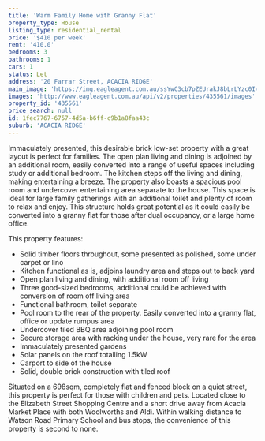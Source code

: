 ```yaml
---
title: 'Warm Family Home with Granny Flat'
property_type: House
listing_type: residential_rental
price: '$410 per week'
rent: '410.0'
bedrooms: 3
bathrooms: 1
cars: 1
status: Let
address: '20 Farrar Street, ACACIA RIDGE'
main_image: 'https://img.eagleagent.com.au/ssYwC3cb7pZEUrakJ8bLrLYzc0I=/1280x854/smart/https://s3-us-west-2.amazonaws.com/eagleagent-orig/images/6825621/425628638-image-M.jpg'
images: 'http://www.eagleagent.com.au/api/v2/properties/435561/images'
property_id: '435561'
price_search: null
id: 1fec7767-6757-4d5a-b6ff-c9b1a8faa43c
suburb: 'ACACIA RIDGE'
---
```

Immaculately presented, this desirable brick low-set property with a great layout is perfect for families. The open plan living and dining is adjoined by an additional room, easily converted into a range of useful spaces including study or additional bedroom. The kitchen steps off the living and dining, making entertaining a breeze. The property also boasts a spacious pool room and undercover entertaining area separate to the house. This space is ideal for large family gatherings with an additional toilet and plenty of room to relax and enjoy. This structure holds great potential as it could easily be converted into a granny flat for those after dual occupancy, or a large home office.

This property features:

*  Solid timber floors throughout, some presented as polished, some under carpet or lino
*  Kitchen functional as is, adjoins laundry area and steps out to back yard
*  Open plan living and dining, with additional room off living
*  Three good-sized bedrooms, additional could be achieved with conversion of room off living area
*  Functional bathroom, toilet separate
*  Pool room to the rear of the property. Easily converted into a granny flat, office or update rumpus area
*  Undercover tiled BBQ area adjoining pool room
*  Secure storage area with racking under the house, very rare for the area
*  Immaculately presented gardens
*  Solar panels on the roof totalling 1.5kW
*  Carport to side of the house
*  Solid, double brick construction with tiled roof

Situated on a 698sqm, completely flat and fenced block on a quiet street, this property is perfect for those with children and pets. Located close to the Elizabeth Street Shopping Centre and a short drive away from Acacia Market Place with both Woolworths and Aldi. Within walking distance to Watson Road Primary School and bus stops, the convenience of this property is second to none.